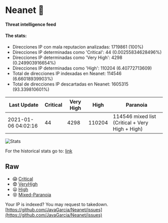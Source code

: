 # Neanet :hocho:
#### Threat intelligence feed
#### The stats:

- Direcciones IP con mala reputacion analizadas: 1719861 (100%)
- Direcciones IP determinadas como 'Critical':  44 (0.00255834628496%)
- Direcciones IP determinadas como 'Very High':  4298 (0.249903916654%)
- Direcciones IP determinadas como 'High':  110204 (6.40772713609)
- Total de direcciones IP indexadas en Neanet:  114546 (6.66018939903%)
- Total de direcciones IP descartadas en Neanet:  1605315 (93.339810601%)

| Last Update | Critical | Very High | High | Paranoia |
| --- | --- | --- | --- | --- |
| 2021-01-06 04:02:16 | 44 | 4298 | 110204 | 114546 mixed list (Critical + Very High + High)|

![Stats](https://docs.google.com/spreadsheets/d/e/2PACX-1vSnaNMIXVabIpDJjufMlzH7poXnshF3mgd8Is1g9ytUEzVsP5my4Trn8f-xkoLLQ38xpL3HtmUexLo6/pubchart?oid=501124687&format=image)

For the historical stats go to: [link](/stats.csv)
## Raw
- :scream: [Critical](https://raw.githubusercontent.com/JavaGarcia/Neanet/master/blacklists/neanet_critical.txt)
- :fearful: [VeryHigh](https://raw.githubusercontent.com/JavaGarcia/Neanet/master/blacklists/neanet_veryHigh.txtt)
- :frowning: [High](https://raw.githubusercontent.com/JavaGarcia/Neanet/master/blacklists/neanet_high.txt)
- :dizzy_face: [Mixed-Paranoia](https://raw.githubusercontent.com/JavaGarcia/Neanet/master/blacklists/neanet_all.txt)


Your IP is indexed? You may request to takedown. [https://github.com/JavaGarcia/Neanet/issues](https://github.com/JavaGarcia/Neanet/issues)


























































































































































































































































































































































































































































































































































































































































































































































































































































































































































































































































































































































































































































































































































































































































































































































































































































































































































































































































































































































































































































































































































































































































































































































































































































































































































































































































































































































































































































































































































































































































































































































































































































































































































































































